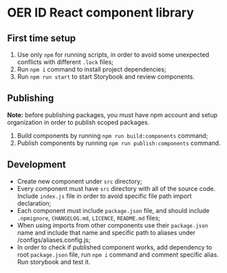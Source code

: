 # OER ID React component library

## First time setup
1. Use only `npm` for running scripts, in order to avoid some unexpected conflicts with different `.lock` files;
2. Run `npm i` command to install project dependencies;
3. Run `npm run start` to start Storybook and review components.

## Publishing
**Note:** before publishing packages, you must have npm account and setup organization in order to publish scoped packages.

1. Build components by running `npm run build:components` command;
2. Publish components by running `npm run publish:components` command.

## Development
- Create new component under `src` directory;
- Every component must have `src` directory with all of the source code. Include `index.js` file in order to avoid specific file path import declaration;
- Each component must include `package.json` file, and should include `.npmignore`, `CHANGELOG.md`, `LICENCE`, `README.md` files;
- When using imports from other components use their `package.json` name and include that name and specific path to aliases under <Project>/configs/aliases.config.js;
- In order to check if published component works, add dependency to root `package.json` file, run `npm i` command and comment specific alias. Run storybook and test it.
